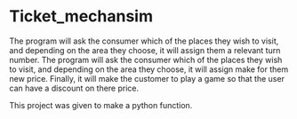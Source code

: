 # Ticket_mechansim

The program will ask the consumer which of the places they wish to visit, and depending on the area they choose, it will assign them a relevant turn number.
The program will ask the consumer which of the places they wish to visit, 
and depending on the area they choose, it will assign make for them new price.
Finally, it will make the customer to play a game so that the user can have a discount on there price.

This project was given to make a python function.
